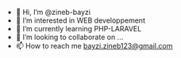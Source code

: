 - 👋 Hi, I’m @zineb-bayzi
- 👀 I’m interested in WEB developpement
- 🌱 I’m currently learning PHP-LARAVEL
- 💞️ I’m looking to collaborate on ...
- 📫 How to reach me bayzi.zineb123@gmail.com

<!---
zineb-bayzi/zineb-bayzi is a ✨ special ✨ repository because its `README.md` (this file) appears on your GitHub profile.
You can click the Preview link to take a look at your changes.
--->
